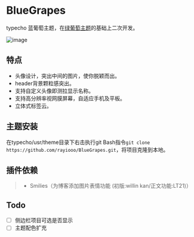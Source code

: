 ﻿# BlueGrapes
typecho 蓝葡萄主题，在[绿葡萄主题](https://github.com/hongweipeng/GreenGrapes)的基础上二次开发。

![image](https://github.com/rayiooo/GreenGrapes/blob/master/screenshot.png)

## 特点
* 头像设计，突出中间的图片，使你脱颖而出。
* header背景颗粒感突出。
* 支持自定义头像即测拉显示名称。
* 支持高分辨率视网膜屏幕，自适应手机及平板。
* 立体式标签云。

## 主题安装
在typecho/usr/theme目录下右击执行git Bash指令`git clone https://github.com/rayiooo/BlueGrapes.git`，将项目克隆到本地。

## 插件依赖
> * Smilies（为博客添加图片表情功能 (初版:willin kan/正文功能:LT21)）

## Todo
- [ ] 侧边栏项目可选是否显示
- [ ] 主题配色扩充
